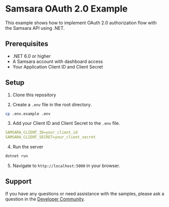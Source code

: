 # Samsara OAuth 2.0 Example

This example shows how to implement OAuth 2.0 authorization flow with the Samsara API using .NET.

## Prerequisites

- .NET 6.0 or higher
- A Samsara account with dashboard access
- Your Application Client ID and Client Secret

## Setup

1. Clone this repository

2. Create a `.env` file in the root directory.

```sh
cp .env.example .env
```

3. Add your Client ID and Client Secret to the `.env` file.

```yaml
SAMSARA_CLIENT_ID=your_client_id
SAMSARA_CLIENT_SECRET=your_client_secret
```

4. Run the server

```sh
dotnet run
```

5. Navigate to `http://localhost:5000` in your browser.

## Support

If you have any questions or need assistance with the samples, please ask a question in the [Developer Community](https://developers.samsara.com/discuss).
